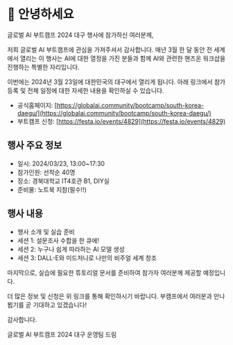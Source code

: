 # 👋 안녕하세요

글로벌 AI 부트캠프 2024 대구 행사에 참가하신 여러분께,

저희 글로벌 AI 부트캠프에 관심을 가져주셔서 감사합니다. 매년 3월 한 달 동안 전 세계에서 열리는 이 행사는 AI에 대한 열정을 가진 분들과 함께 AI와 관련한 핸즈온 워크샵을 진행하는 특별한 자리입니다.

이번에는 2024년 3월 23일에 대한민국의 대구에서 열리게 됩니다. 아래 링크에서 참가 등록 및 전체 일정에 대한 자세한 내용을 확인하실 수 있습니다.

* 공식홈페이지: [https://globalai.community/bootcamp/south-korea-daegu/](https://globalai.community/bootcamp/south-korea-daegu/)
* 부트캠프 신청: [https://festa.io/events/4829](https://festa.io/events/4829)

## 행사 주요 정보
- 일시: 2024/03/23, 13:00~17:30
- 참가인원: 선착순 40명
- 장소: 경북대학교 IT4호관 B1, DIY실
- 준비물: 노트북 지참(필수!!)

## 행사 내용
- 행사 소개 및 실습 준비
- 세션 1: 설문조사 수합을 한 큐에!
- 세션 2: 누구나 쉽게 따라하는 AI 모델 생성
- 세션 3: DALL-E와 미드저니로 나만의 비주얼 세계 창조

마지막으로, 실습에 필요한 튜토리얼 문서를 준비하여 참가자 여러분께 제공할 예정입니다.

더 많은 정보 및 신청은 위 링크를 통해 확인하시기 바랍니다. 부캠프에서 여러분과 만나뵙기를 곧 기대하고 있겠습니다!

감사합니다.

글로벌 AI 부트캠프 2024 대구 운영팀 드림